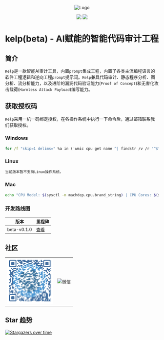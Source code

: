 <p align="center">
  <!-- Logo -->
  <img src="img/logo.png" alt="Logo">
</p>

<div align="center">
  <!-- Badges -->
  <img src="https://img.shields.io/badge/Windows-supported-0078D6.svg">
  <img src="https://img.shields.io/badge/Mac-supported-BFBFBF.svg">
</div>

<p align="center">
  <!-- Title -->
  <h1>kelp(beta) - AI赋能的智能代码审计工程</h1>
</p>



## 简介

`Kelp`是一款智能AI审计工具，内置`prompt`集成工程，内置了各类主流编程语言的软件工程逻辑和逆向工程`prompt`提示词。`Kelp`兼具代码审计、静态程序分析、图分析、流分析能力，以及进阶的漏洞代码验证能力(`Proof of Concept`)和无害化攻击载荷(`Harmless Attack Payload`)编写能力。





## 获取授权码

`Kelp`采用一机一码绑定授权，在各操作系统中执行一下命令后，通过邮箱联系我们获取授权。

### Windows

```cmd
for /f "skip=1 delims=" %a in ('wmic cpu get name ^| findstr /v /r "^$"') do @if not defined cpuName set "cpuName=%a" & echo|set /p ="CPU Model: %cpuName% | CPU Cores: %NUMBER_OF_PROCESSORS% | OS: %OS% | Architecture: %PROCESSOR_ARCHITECTURE%"
```

### Linux

```bash
当前版本暂不支持Linux操作系统。
```

### Mac

```bash
echo "CPU Model: $(sysctl -n machdep.cpu.brand_string) | CPU Cores: $(sysctl -n hw.ncpu) | OS: $(uname -s) | Architecture: $(uname -m)"
```


### 开发路线图

| 版本   | 里程碑   |
|--------|--------|
| beta-v0.1.0   | [查看](11) |


## 社区

|    |    |
|--------|--------|
| ![微信](img/wechat.png)  | ![微信](img/planet.png) |


## Star 趋势
[![Stargazers over time](https://starchart.cc/bayuncao/Kelp.svg?variant=adaptive)](https://starchart.cc/bayuncao/Kelp)


